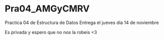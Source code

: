 # Pra04_AMGyCMRV
Practica 04 de Estructura de Datos
Entrega el jueves dia 14 de noviembre

Es privada y espero que no nos la robeis <3

